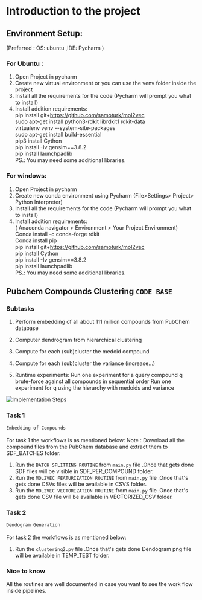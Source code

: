 # Introduction to the project

## Environment Setup:
(Preferred : OS: ubuntu ,IDE: Pycharm )
### For Ubuntu :
1. Open Project in pycharm
2. Create new virtual environment or you can use the venv folder inside the project
3. Install all the requirements for the code (Pycharm will prompt you what to install)
4. Install addition requirements: \
pip install git+https://github.com/samoturk/mol2vec \
sudo apt-get install python3-rdkit librdkit1 rdkit-data \
virtualenv venv --system-site-packages \
sudo apt-get install build-essential \
pip3 install Cython \
pip install -Iv gensim==3.8.2 \
pip install launchpadlib \
PS.: You may need some additional libraries.

### For windows:

1. Open Project in pycharm
2. Create new conda environment using Pycharm (File>Settings> Project> Python Interpreter)
3. Install all the requirements for the code (Pycharm will prompt you what to install)
4. Install addition requirements: \
( Anaconda navigator > Environment > Your Project Environment) \
Conda install -c conda-forge rdkit \
Conda install pip \
pip install git+https://github.com/samoturk/mol2vec \
pip install Cython \
pip install -Iv gensim==3.8.2 \
pip install launchpadlib \
PS.: You may need some additional libraries.


## Pubchem Compounds Clustering `CODE BASE`
### Subtasks
1. Perform embedding of all about 111 million compounds from PubChem database 
2. Computer dendrogram from hierarchical clustering
3. Compute for each (sub)cluster the medoid compound
4. Compute for each (sub)cluster the variance (increase...)

5. Runtime experiments:
   Run one experiment for a query compound q brute-force against all compounds in sequential order
   Run one experiment for q using the hierarchy with medoids and variance


![Implementation Steps](../-/blob/master/steps.jpg?raw=true "Implementation Steps")

### Task 1
`Embedding of Compounds` \
\
For task 1 the workflows is as mentioned below:
Note : Download all the compound files from the PubChem database and extract them to SDF_BATCHES folder.
1. Run the `BATCH SPLITTING ROUTINE` from `main.py` file .Once that gets done SDF files will be visible in SDF_PER_COMPOUND folder.
2. Run the `MOL2VEC FEATURIZATION ROUTINE` from `main.py` file .Once that's gets done CSVs files will be available in CSVS folder.
3. Run the `MOL2VEC VECTORIZATION ROUTINE` from `main.py` file .Once that's gets done CSV file will be available in VECTORIZED_CSV folder.

### Task 2
`Dendogram Generation` \
\
For task 2 the workflows is as mentioned below:
1. Run the `clustering2.py` file .Once that's gets done Dendogram png file will be available in TEMP_TEST folder.

### Nice to know
All the routines are well documented in case you want to see the work flow inside pipelines. 

